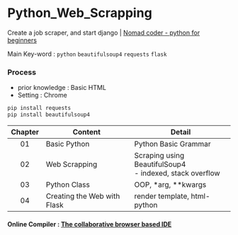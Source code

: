 # Python_Web_Scrapping
Create a job scraper, and start django &#9; | [Nomad coder - python for beginners](https://nomadcoders.co/python-for-beginners)


Main Key-word : `python` `beautifulsoup4` `requests` `flask`


### Process
- prior knowledge : Basic HTML
- Setting : Chrome

```python
pip install requests
pip install beautifulsoup4
```

|Chapter|Content|Detail|
|:---:|---|---|
|01|Basic Python|Python Basic Grammar|
|02|Web Scrapping|Scraping using BeautifulSoup4 <br> - indexed, stack overflow|
|03|Python Class|OOP, *arg, **kwargs|
|04|Creating the Web with Flask|render template, html-python|


#### Online Compiler : [The collaborative browser based IDE](https://repl.it/)
